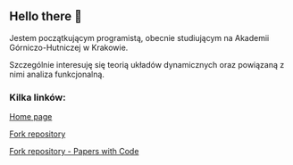 ## Hello there 👋

Jestem początkującym programistą, obecnie studiującym na Akademii Górniczo-Hutniczej w Krakowie.

Szczególnie interesuję się teorią układów dynamicznych oraz powiązaną z nimi analiza funkcjonalną.

### Kilka linków:

[Home page](https://mnchrd.github.io/)

[Fork repository](https://github.com/mnchrd/cramming)

[Fork repository - Papers with Code](https://paperswithcode.com/paper/cramming-training-a-language-model-on-a)

